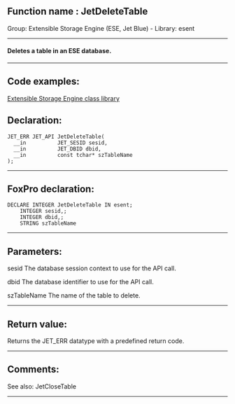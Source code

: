 
## Function name : JetDeleteTable
Group: Extensible Storage Engine (ESE, Jet Blue) - Library: esent    
***  


#### Deletes a table in an ESE database.

***  


## Code examples:
[Extensible Storage Engine class library](../../samples/sample_532.md)  

## Declaration:
```foxpro  
JET_ERR JET_API JetDeleteTable(
  __in          JET_SESID sesid,
  __in          JET_DBID dbid,
  __in          const tchar* szTableName
);  
```  
***  


## FoxPro declaration:
```foxpro  
DECLARE INTEGER JetDeleteTable IN esent;
	INTEGER sesid,;
	INTEGER dbid,;
	STRING szTableName  
```  
***  


## Parameters:
sesid 
The database session context to use for the API call.

dbid 
The database identifier to use for the API call.

szTableName 
The name of the table to delete.
  
***  


## Return value:
Returns the JET_ERR datatype with a predefined return code.  
***  


## Comments:
See also: JetCloseTable   
  
***  

